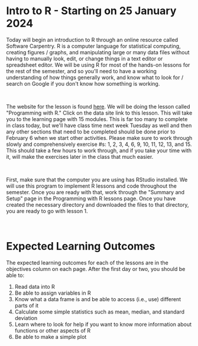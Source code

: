 # Intro to R - Starting on 25 January 2024

Today will begin an introduction to R through an online resource called Software Carpentry. R is a computer language for 
statistical computing, creating figures / graphs, and manipulating large or many data files without having to manually look,
edit, or change things in a text editor or spreadsheet editor. We will be using R for most of the hands-on lessons
for the rest of the semester, and so you'll need to have a working understanding of how things generally work, and know 
what to look for / search on Google if you don't know how something is working. 

&nbsp;

The website for the lesson is found [here](https://software-carpentry.org/lessons/). We will be doing the lesson called
"Programming with R." Click on the data site link to this lesson. This will take you to the learning page with 15 modules. 
This is far too many to complete in class today, but we'll have class time next week Tuesday as well and then any other 
sections that need to be completed should be done prior to February 6 when we start other activities. Please make sure to 
work through slowly and comprehensively exercise #s: 1, 2, 3, 4, 6, 9, 10, 11, 12, 13, and 15. This should take a few hours 
to work through, and if you take your time with it, will make the exercises later in the class that much easier.

&nbsp;

First, make sure that the computer you are using has RStudio installed. We will use this program to implement R lessons and
code throughout the semester. Once you are ready with that, work through the "Summary and Setup" page in the Programming with R lessons page.
Once you have created the necessary directory and downloaded the files to that directory, you are ready to go with lesson 1.

&nbsp;

# Expected Learning Outcomes

The expected learning outcomes for each of the lessons are in the objectives column on each page. After the first day
or two, you should be able to:
1. Read data into R
2. Be able to assign variables in R
3. Know what a data frame is and be able to access (i.e., use) different parts of it
4. Calculate some simple statistics such as mean, median, and standard deviation
5. Learn where to look for help if you want to know more information about functions or other aspects of R
6. Be able to make a simple plot

